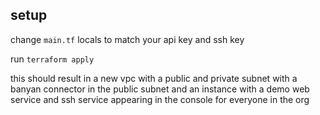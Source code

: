 ## setup

change `main.tf` locals to match your api key and ssh key

run `terraform apply`

this should result in a new vpc with a public and private subnet with a banyan connector in the public subnet and an instance with a demo web service and ssh service appearing in the console for everyone in the org